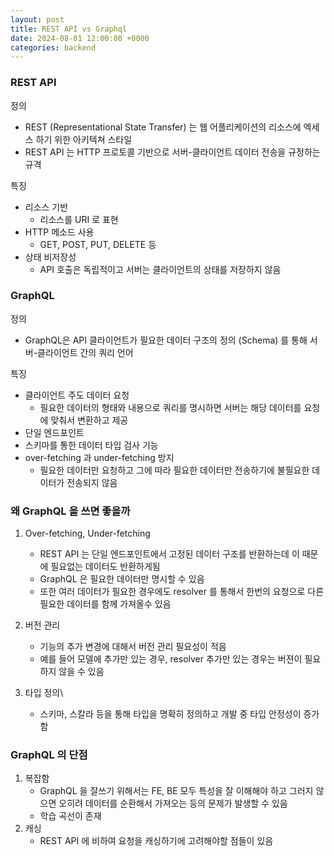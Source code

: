 ```yaml
---
layout: post
title: REST API vs Graphql
date: 2024-08-01 12:00:00 +0000
categories: backend
---
```

### REST API

정의
- REST (Representational State Transfer) 는 웹 어플리케이션의 리소스에 엑세스 하기 위한 아키텍쳐 스타일
- REST API 는 HTTP 프로토콜 기반으로 서버-클라이언트 데이터 전송을 규정하는 규격

특징
- 리소스 기반 
	- 리소스를 URI 로 표현
- HTTP 메소드 사용
	- GET, POST, PUT, DELETE 등
- 상태 비저장성
	- API 호출은 독립적이고 서버는 클라이언트의 상태를 저장하지 않음

### GraphQL

정의
- GraphQL은 API 클라이언트가 필요한 데이터 구조의 정의 (Schema) 를 통해 서버-클라이언트 간의 쿼리 언어

특징
- 클라이언트 주도 데이터 요청
	- 필요한 데이터의 형태와 내용으로 쿼리를 명시하면 서버는 해당 데이터를 요청에 맞춰서 변환하고 제공
- 단일 엔드포인트
- 스키마를 통한 데이터 타입 검사 기능
- over-fetching 과 under-fetching 방지
	- 필요한 데이터만 요청하고 그에 따라 필요한 데이터만 전송하기에 불필요한 데이터가 전송되지 않음

### 왜 GraphQL 을 쓰면 좋을까

1. Over-fetching, Under-fetching
	- REST API 는 단일 엔드포인트에서 고정된 데이터 구조를 반환하는데 이 때문에 필요없는 데이터도 반환하게됨
	- GraphQL 은 필요한 데이터만 명시할 수 있음
	- 또한 여러 데이터가 필요한 경우에도 resolver 를 통해서 한번의 요청으로 다른 필요한 데이터를 함께 가져올수 있음
	
2. 버전 관리
	- 기능의 추가 변경에 대해서 버전 관리 필요성이 적음
	- 예를 들어 모델에 추가만 있는 경우, resolver 추가만 있는 경우는 버젼이 필요하지 않을 수 있음
	
3. 타입 정의\
	- 스키마, 스칼라 등을 통해 타입을 명확히 정의하고 개발 중 타입 안정성이 증가함


### GraphQL 의 단점

1. 복잡함
	- GraphQL 을 잘쓰기 위해서는 FE, BE 모두 특성을 잘 이해해야 하고 그러지 않으면 오히려 데이터를 순환해서 가져오는 등의 문제가 발생할 수 있음
	- 학습 곡선이 존재
2. 캐싱
	- REST API 에 비하여 요청을 캐싱하기에 고려해야할 점들이 있음